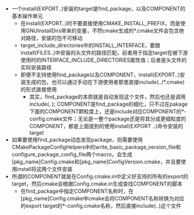 - 一个install(EXPORT..)安装的target是find_package，以及COMPONENT的基本操作单元
  - 在install(EXPORT..)时不要直接使用CMAKE_INSTALL_PREFIX，而是使用GNUInstallDirs带来的变量，不然cmake生成的*.cmake文件会包含绝对路径，安装的包不可移动
  - target_include_directories中的INSTALL_INTERFACE，要跟install(FILES..)中安装的头文件的路径匹配，前者用于指定target在被下游使用时的INTERFACE_INCLUDE_DIRECTORIES属性值；后者是头文件的实际安装路径
  - 即便不支持使用find_package以及COMPONENT，install(EXPORT..)安装生成的包，也可以通过手动在下游使用者那里直接include(../*.cmake)的形式直接使用
    - 其实，find_package的本质就是自动发现这个文件，然后也还是调用include(..); COMPONENT是find_package的细化，只不过在pakage下面的COMPONENT颗粒度上，还是include对应COMPONENT的*-config.cmake文件；无论是一整个package还是将其分成更细粒度的COMPONENT，都是上面提到的使用install(EXPORT ..)命令安装的target
- 如果要使用find_package动态发现package，则需要使用CMakePackageConfigHelpers中的write_basic_package_version_file和configure_package_config_file两个macro，会生成[pkg_name]Config.cmake和[pkg_name]ConfigVersion.cmake，并且要使用install将这两个文件安装
- 所谓的COMPONENT就是在Config.cmake.in中定义好支持的所有的export的target，然后cmake会根据Config.cmake.in生成查找COMPONENT的脚本
  - 在find_package中指定COMPONENT名称时，在[pkg_name]Config.cmake中cmake会将COMPONENT名称转换为对应的export target的*-config.cmake名称，然后直接include(..)这个文件
